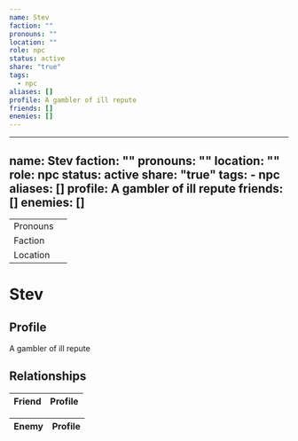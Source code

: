 ```yaml
---
name: Stev
faction: ""
pronouns: ""
location: ""
role: npc
status: active
share: "true"
tags:
  - npc
aliases: []
profile: A gambler of ill repute
friends: []
enemies: []
---
```

---
name: Stev
faction: ""
pronouns: ""
location: ""
role: npc
status: active
share: "true"
tags:
    - npc
aliases: []
profile: A gambler of ill repute
friends: []
enemies: []
---


|  |  |
| ---- | ---- |
| Pronouns |  |
| Faction |  |
| Location |  |


# Stev
## Profile
A gambler of ill repute


## Relationships

| Friend | Profile |
| ------ | ------- |


| Enemy | Profile |
| ----- | ------- |

